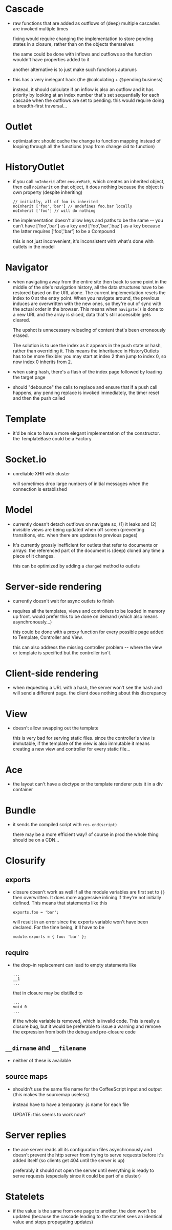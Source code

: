 # Cascade

  - raw functions that are added as outflows of (deep) multiple cascades are invoked multiple times

    fixing would require changing the implementation to store pending states in a closure, rather than on the objects themselves

    the same could be done with inflows and outflows so the function wouldn't have properties added to it

    another alternative is to just make such functions autoruns

  - this has a very inelegant hack (the @calculating + @pending business)

    instead, it should calculate if an inflow is also an outflow and it has priority by looking at an index number that's set sequentially for each cascade when the outflows are set to pending. this would require doing a breadth-first traversal...

# Outlet

  - optimization: should cache the change to function mapping instead of looping through all the functions (map from change cid to function)

# HistoryOutlet

  - if you call `noInherit` after `ensurePath`, which creates an inherited object, then call `noInherit` on that object, it does nothing because the object is own property (despite inheriting)

        // initially, all of foo is inherited
        noInherit ['foo','bar'] // undefines foo.bar locally
        noInherit ['foo'] // will do nothing

  - the implementation doesn't allow keys and paths to be the same -- you can't have ['foo','bar'] as a key and ['foo','bar','baz'] as a key because the latter requires ['foo','bar'] to be a Compound

    this is not just inconvenient, it's inconsistent with what's done with outlets in the model

# Navigator

  - when navigating away from the entire site then back to some point in the middle of the site's navigation history, all the data structures have to be restored based on the URL alone. The current implementation resets the index to 0 at the entry point. When you navigate around, the previous induces are overwritten with the new ones, so they're out of sync with the actual order in the browser. This means when `navigate()` is done to a new URL and the array is sliced, data that's still accessible gets cleared.

    The upshot is unnecessary reloading of content that's been erroneously erased. 

    The solution is to use the index as it appears in the push state or hash, rather than overriding it. This means the inheritance in HistoryOutlets has to be more flexible: you may start at index 2 then jump to index 0, so now index 0 inherits from 2.

  - when using hash, there's a flash of the index page followed by loading the target page

  - should "debounce" the calls to replace and ensure that if a push call happens, any pending replace is invoked immediately, the timer reset and then the push called

# Template

  - it'd be nice to have a more elegant implementation of the constructor. the TemplateBase could be a Factory 

# Socket.io

  - unreliable XHR with cluster

    will sometimes drop large numbers of initial messages when the connection is established



# Model

  - currently doesn't detach outflows on navigate so, (1) it leaks and (2) invisible views are being updated when off screen (preventing transitions, etc. when there are updates to previous pages)

  - It's currently grossly inefficient for outlets that refer to documents or arrays: the referenced part of the document is (deep) cloned any time a piece of it changes.

    this can be optimized by adding a `changed` method to outlets
# Server-side rendering

  - currently doesn't wait for async outlets to finish

  - requires all the templates, views and controllers to be loaded in memory up front. would prefer this to be done on demand (which also means asynchronously...)

    this could be done with a proxy function for every possible page added to Template, Controller and View.

    this can also address the missing controller problem -- where the view or template is specified but the controller isn't.

# Client-side rendering

  - when requesting a URL with a hash, the server won't see the hash and will send a different page. the client does nothing about this discrepancy

# View

  - doesn't allow swapping out the template

    this is very bad for serving static files. since the controller's view is immutable, if the template of the view is also immutable it means creating a new view and controller for every static file...

# Ace

  - the layout can't have a doctype or the template renderer puts it in a div container

# Bundle

  - it sends the compiled script with `res.end(script)`

    there may be a more efficient way? of course in prod the whole thing should be on a CDN...

# Closurify
## exports

  - closure doesn't work as well if all the module variables are first set to `{}` then overwritten. It does more aggressive inlining if they're not initially defined. This means that statements like this

        exports.foo = 'bar';

    will result in an error since the exports variable won't have been declared. For the time being, it'll have to be

        module.exports = { foo: 'bar' };

## require

  - the drop-in replacement can lead to empty statements like

        ...
        __1
        ...

    that in closure may be distilled to

        ...
        void 0
        ...

    if the whole variable is removed, which is invalid code. This is really a closure bug, but it would be preferable to issue a warning and remove the expression from both the debug and pre-closure code

## `__dirname` and `__filename`

  - neither of these is available

## source maps

  - shouldn't use the same file name for the CoffeeScript input and output (this makes the sourcemap useless)

    instead have to have a temporary .js name for each file

    UPDATE: this seems to work now?



# Server replies

  - the ace server reads all its configuration files asynchronously and doesn't prevent the http server from trying to serve requests before it's added itself (so clients get 404 until the server is up)

    preferably it should not open the server until everything is ready to serve requests (especially since it could be part of a cluster)
# Statelets

  - if the value is the same from one page to another, the dom won't be updated (because the cascade leading to the statelet sees an identical value and stops propagating updates)

